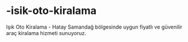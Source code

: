 # -isik-oto-kiralama
Işık Oto Kiralama - Hatay Samandağ bölgesinde uygun fiyatlı ve güvenilir araç kiralama hizmeti sunuyoruz. 
